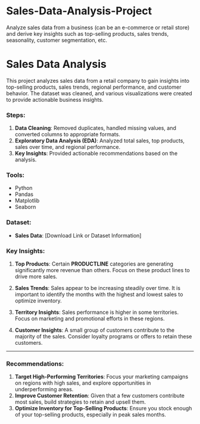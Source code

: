 # Sales-Data-Analysis-Project
Analyze sales data from a business (can be an e-commerce or retail store) and derive key insights such as top-selling products, sales trends, seasonality, customer segmentation, etc.

# Sales Data Analysis

This project analyzes sales data from a retail company to gain insights into top-selling products, sales trends, regional performance, and customer behavior. The dataset was cleaned, and various visualizations were created to provide actionable business insights.

### Steps:
1. **Data Cleaning**: Removed duplicates, handled missing values, and converted columns to appropriate formats.
2. **Exploratory Data Analysis (EDA)**: Analyzed total sales, top products, sales over time, and regional performance.
3. **Key Insights**: Provided actionable recommendations based on the analysis.

### Tools:
- Python
- Pandas
- Matplotlib
- Seaborn

### Dataset:
- **Sales Data**: [Download Link or Dataset Information]

### Key Insights:

1. **Top Products**: Certain **PRODUCTLINE** categories are generating significantly more revenue than others. Focus on these product lines to drive more sales.
   
2. **Sales Trends**: Sales appear to be increasing steadily over time. It is important to identify the months with the highest and lowest sales to optimize inventory.

3. **Territory Insights**: Sales performance is higher in some territories. Focus on marketing and promotional efforts in these regions.

4. **Customer Insights**: A small group of customers contribute to the majority of the sales. Consider loyalty programs or offers to retain these customers.

---

### Recommendations:

1. **Target High-Performing Territories**: Focus your marketing campaigns on regions with high sales, and explore opportunities in underperforming areas.
2. **Improve Customer Retention**: Given that a few customers contribute most sales, build strategies to retain and upsell them.
3. **Optimize Inventory for Top-Selling Products**: Ensure you stock enough of your top-selling products, especially in peak sales months.


